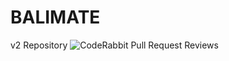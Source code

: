 # BALIMATE

v2 Repository
![CodeRabbit Pull Request Reviews](https://img.shields.io/coderabbit/prs/github/TRUEnder/balimate?utm_source=oss&utm_medium=github&utm_campaign=TRUEnder%2Fbalimate&labelColor=171717&color=FF570A&link=https%3A%2F%2Fcoderabbit.ai&label=CodeRabbit+Reviews)
